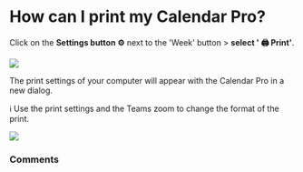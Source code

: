 # How can I print my Calendar Pro?

<p class="no-margin">Click on the <b>Settings button ⚙️</b> next to the 'Week' button &gt; <b>select ' 🖨️ Print'</b>.</p>
<p class="no-margin"></p>
<div class="intercom-container"><img src="/assets/img/teams-pro/image_110.png"></div><p class="no-margin">The print settings of your computer will appear with the Calendar Pro in a new dialog.</p>
<p class="no-margin"></p>
<p class="no-margin">ℹ️ Use the print settings and the Teams zoom to change the format of the print.</p>
<p class="no-margin"></p>
<div class="intercom-container"><img src="/assets/img/teams-pro/image_111.png"></div><p class="no-margin"></p>

### Comments
<Comments />
